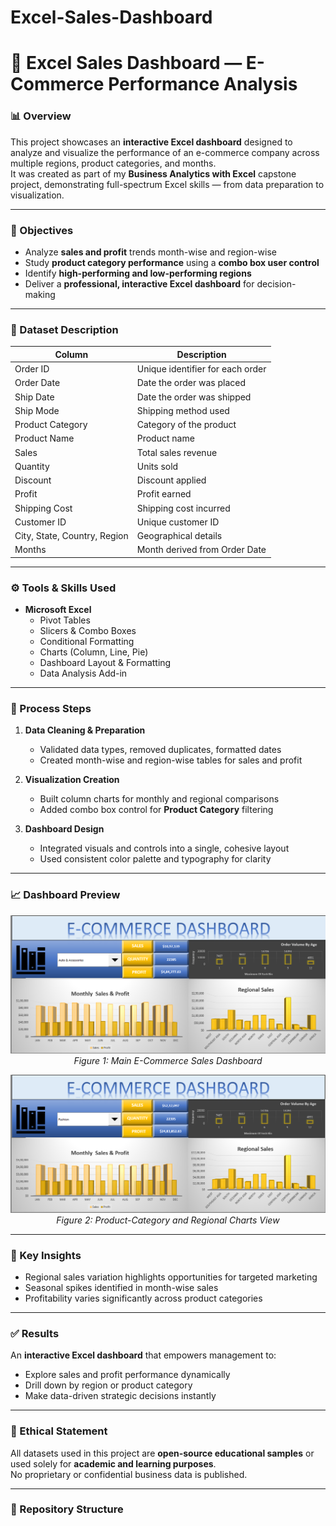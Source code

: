 # Excel-Sales-Dashboard
# 🛒 Excel Sales Dashboard — E-Commerce Performance Analysis

### 📊 Overview
This project showcases an **interactive Excel dashboard** designed to analyze and visualize the performance of an e-commerce company across multiple regions, product categories, and months.  
It was created as part of my **Business Analytics with Excel** capstone project, demonstrating full-spectrum Excel skills — from data preparation to visualization.

---

### 🎯 Objectives
- Analyze **sales and profit** trends month-wise and region-wise  
- Study **product category performance** using a **combo box user control**  
- Identify **high-performing and low-performing regions**  
- Deliver a **professional, interactive Excel dashboard** for decision-making

---

### 🧮 Dataset Description
| Column | Description |
|---------|--------------|
| Order ID | Unique identifier for each order |
| Order Date | Date the order was placed |
| Ship Date | Date the order was shipped |
| Ship Mode | Shipping method used |
| Product Category | Category of the product |
| Product Name | Product name |
| Sales | Total sales revenue |
| Quantity | Units sold |
| Discount | Discount applied |
| Profit | Profit earned |
| Shipping Cost | Shipping cost incurred |
| Customer ID | Unique customer ID |
| City, State, Country, Region | Geographical details |
| Months | Month derived from Order Date |

---

### ⚙️ Tools & Skills Used
- **Microsoft Excel**
  - Pivot Tables  
  - Slicers & Combo Boxes  
  - Conditional Formatting  
  - Charts (Column, Line, Pie)  
  - Dashboard Layout & Formatting  
  - Data Analysis Add-in

---

### 🧭 Process Steps
1. **Data Cleaning & Preparation**  
   - Validated data types, removed duplicates, formatted dates  
   - Created month-wise and region-wise tables for sales and profit  

2. **Visualization Creation**  
   - Built column charts for monthly and regional comparisons  
   - Added combo box control for **Product Category** filtering  

3. **Dashboard Design**  
   - Integrated visuals and controls into a single, cohesive layout  
   - Used consistent color palette and typography for clarity  

---


### 📈 Dashboard Preview

<p align="center">
  <img src="assets/dashboard-main.png" alt="Excel Dashboard Overview" width="700"/>
  <br><em>Figure 1: Main E-Commerce Sales Dashboard</em>
</p>

<p align="center">
  <img src="assets/charts-view.png" alt="Charts View" width="700"/>
  <br><em>Figure 2: Product-Category and Regional Charts View</em>
</p>



---

### 🧠 Key Insights
- Regional sales variation highlights opportunities for targeted marketing  
- Seasonal spikes identified in month-wise sales  
- Profitability varies significantly across product categories  

---

### ✅ Results
An **interactive Excel dashboard** that empowers management to:  
- Explore sales and profit performance dynamically  
- Drill down by region or product category  
- Make data-driven strategic decisions instantly  

---

### 🧩 Ethical Statement
All datasets used in this project are **open-source educational samples** or used solely for **academic and learning purposes**.  
No proprietary or confidential business data is published.

---

### 📂 Repository Structure


